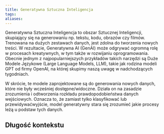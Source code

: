 ```yaml
---
title: Generatywna Sztuczna Inteligencja
tags: 
aliases:
---
```

Generatywna Sztuczna Inteligencja to obszar Sztucznej Inteligencji, skupiający się na generowaniu np. tekstu, kodu, obrazów czy filmów. Trenowana na dużych zestawach danych, jest zdolna do tworzenia nowych treści. W rezultacie, Generatywna AI (GenAI) może odgrywać ogromną rolę w procesach kreatywnych, w tym także w rozwijaniu oprogramowania. Obecnie jednym z najpopularniejszych przykładów takich narzędzi są Duże Modele Językowe (Large Language Models, LLM), takie jak rodzina modeli GPT od firmy OpenAI, na której skupimy naszą uwagę w nadchodzących tygodniach.

W skrócie, te modele zaprojektowane są do generowania nowych danych, które nie były wcześniej dostępne/widoczne. Działa on na zasadzie zrozumienia i odtworzenia rozkładu prawdopodobieństwa danych wejściowych. Oznacza to, że zamiast tylko klasyfikować lub przewidywaćwyjście, model generatywny stara się zrozumieć jakie procesy leżą u podstaw tych danych.
## Długość kontekstu

